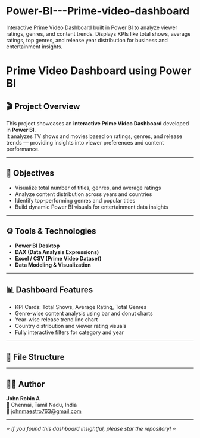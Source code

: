 # Power-BI---Prime-video-dashboard
Interactive Prime Video Dashboard built in Power BI to analyze viewer ratings, genres, and content trends. Displays KPIs like total shows, average ratings, top genres, and release year distribution for business and entertainment insights.
# Prime Video Dashboard using Power BI

## 🎬 Project Overview
This project showcases an **interactive Prime Video Dashboard** developed in **Power BI**.  
It analyzes TV shows and movies based on ratings, genres, and release trends — providing insights into viewer preferences and content performance.

---

## 🎯 Objectives
- Visualize total number of titles, genres, and average ratings  
- Analyze content distribution across years and countries  
- Identify top-performing genres and popular titles  
- Build dynamic Power BI visuals for entertainment data insights  

---

## ⚙️ Tools & Technologies
- **Power BI Desktop**
- **DAX (Data Analysis Expressions)**
- **Excel / CSV (Prime Video Dataset)**
- **Data Modeling & Visualization**

---

## 📊 Dashboard Features
- KPI Cards: Total Shows, Average Rating, Total Genres  
- Genre-wise content analysis using bar and donut charts  
- Year-wise release trend line chart  
- Country distribution and viewer rating visuals  
- Fully interactive filters for category and year  

---

## 🧾 File Structure


---

## 👨‍💻 Author
**John Robin A**  
📍 Chennai, Tamil Nadu, India  
📧 johnmaestro763@gmail.com

---

⭐ *If you found this dashboard insightful, please star the repository!* ⭐

